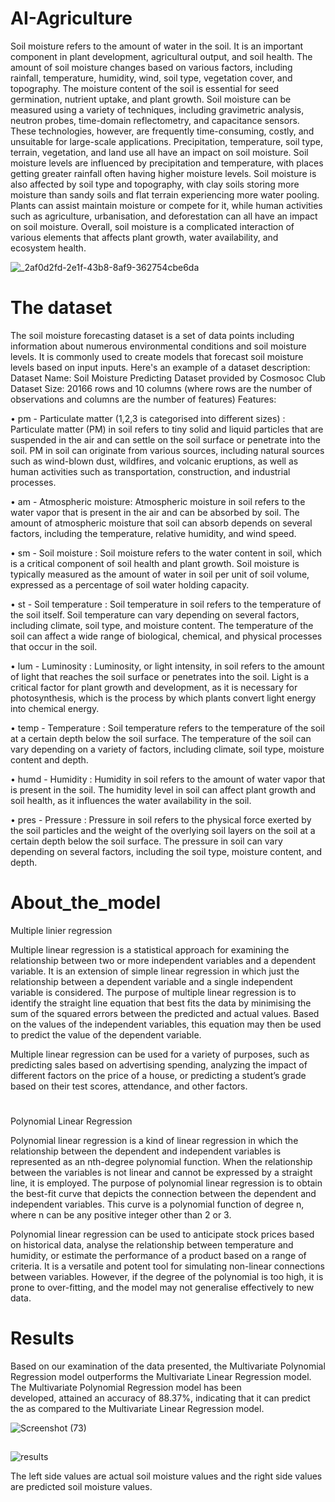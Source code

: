 # AI-Agriculture


Soil moisture refers to the amount of water in the soil. It is an important component in plant development, agricultural output, and soil health. The amount of soil moisture changes based on various factors, including rainfall, temperature, humidity, wind, soil type, vegetation cover, and topography. The moisture content of the soil is essential for seed germination, nutrient uptake, and plant growth. Soil moisture can be measured using a variety of techniques, including gravimetric analysis, neutron probes, time-domain reflectometry, and capacitance sensors.
These technologies, however, are frequently time-consuming, costly, and unsuitable for large-scale applications. Precipitation, temperature, soil type, terrain, vegetation, and land use all have an impact on soil moisture. Soil moisture levels are influenced by precipitation and temperature, with places getting greater rainfall often having higher moisture levels.
Soil moisture is also affected by soil type and topography, with clay soils storing more moisture than sandy soils and flat terrain experiencing more water pooling. Plants can assist maintain moisture or compete for it, while human activities such as agriculture, urbanisation, and deforestation can all have an impact on soil moisture. Overall, soil moisture is a complicated interaction of various elements that affects plant growth, water availability, and ecosystem health.

![_2af0d2fd-2e1f-43b8-8af9-362754cbe6da](https://github.com/Vipul1019/AI-AGRICULTURE/assets/77145832/55145efb-8ac8-4545-bcd7-f788aee56575)



# The dataset


The soil moisture forecasting dataset is a set of data points including information about numerous environmental conditions and soil moisture levels. It is commonly used to create models that forecast soil moisture levels based on input inputs. Here's an example of a dataset description:
Dataset Name: Soil Moisture Predicting Dataset provided by Cosmosoc Club Dataset Size: 20166 rows and 10 columns (where rows are the number
of observations and columns are the number of features) Features:

• pm - Particulate matter (1,2,3 is categorised into different sizes) : Particulate matter (PM) in soil refers to tiny solid and liquid particles that are
suspended in the air and can settle on the soil surface or penetrate into the
soil. PM in soil can originate from various sources, including natural sources
such as wind-blown dust, wildfires, and volcanic eruptions, as well as human
activities such as transportation, construction, and industrial processes.

• am - Atmospheric moisture: Atmospheric moisture in soil refers to the water vapor that is present in the air and can be absorbed by soil. The amount
of atmospheric moisture that soil can absorb depends on several factors, including the temperature, relative humidity, and wind speed.

• sm - Soil moisture : Soil moisture refers to the water content in soil, which
is a critical component of soil health and plant growth. Soil moisture is
typically measured as the amount of water in soil per unit of soil volume,
expressed as a percentage of soil water holding capacity.

• st - Soil temperature : Soil temperature in soil refers to the temperature
of the soil itself. Soil temperature can vary depending on several factors,
including climate, soil type, and moisture content. The temperature of the
soil can affect a wide range of biological, chemical, and physical processes
that occur in the soil.

• lum - Luminosity : Luminosity, or light intensity, in soil refers to the amount
of light that reaches the soil surface or penetrates into the soil. Light is a
critical factor for plant growth and development, as it is necessary for photosynthesis, which is the process by which plants convert light energy into
chemical energy.

• temp - Temperature : Soil temperature refers to the temperature of the
soil at a certain depth below the soil surface. The temperature of the soil can
vary depending on a variety of factors, including climate, soil type, moisture
content and depth.

• humd - Humidity : Humidity in soil refers to the amount of water vapor
that is present in the soil. The humidity level in soil can affect plant growth
and soil health, as it influences the water availability in the soil.

• pres - Pressure : Pressure in soil refers to the physical force exerted by
the soil particles and the weight of the overlying soil layers on the soil at a
certain depth below the soil surface. The pressure in soil can vary depending
on several factors, including the soil type, moisture content, and depth.




# About_the_model

Multiple linier regression

Multiple linear regression is a statistical approach for examining the relationship between two or more independent variables and a dependent variable.
It is an extension of simple linear regression in which just the relationship between a dependent variable and a single independent variable is considered. The purpose of multiple linear regression is to identify the straight line equation that best fits the data by minimising the sum of the squared errors between the predicted and actual values. Based on the values of the independent variables, this equation may then be used to predict the value of the dependent variable.

Multiple linear regression can be used for a variety of purposes, such as predicting sales based on advertising spending, analyzing the impact of different factors on the price of a house, or predicting a student’s grade based
on their test scores, attendance, and other factors.

#

Polynomial Linear Regression

Polynomial linear regression is a kind of linear regression in which the relationship between the dependent and independent variables is represented as an nth-degree polynomial function. When the relationship between the variables is not linear and cannot be expressed by a straight line, it is employed.
The purpose of polynomial linear regression is to obtain the best-fit curve that depicts the connection between the dependent and independent variables. This curve is a polynomial function of degree n, where n can be any positive integer other than 2 or 3.

Polynomial linear regression can be used to anticipate stock prices based on historical data, analyse the relationship between temperature and humidity, or estimate the performance of a product based on a range of criteria. It is a versatile and potent tool for simulating non-linear connections between variables. However, if the degree of the polynomial is too high, it is prone to over-fitting, and the model may not generalise effectively to new data.




# Results

Based on our examination of the data presented, the Multivariate Polynomial Regression model outperforms the Multivariate Linear Regression model. The Multivariate Polynomial Regression model has been developed, attained an accuracy of 88.37%, indicating that it can predict the as compared to the Multivariate Linear Regression model.


![Screenshot (73)](https://github.com/Vipul1019/AI-AGRICULTURE/assets/77145832/196b2224-82f5-4e6d-93fa-bc5e93646289)


##


![results](https://github.com/Vipul1019/AI-AGRICULTURE/assets/77145832/bd882391-cfa3-460f-8ac0-09877c77354c)

The left side values are actual soil moisture values and the right side values are predicted soil moisture values.



